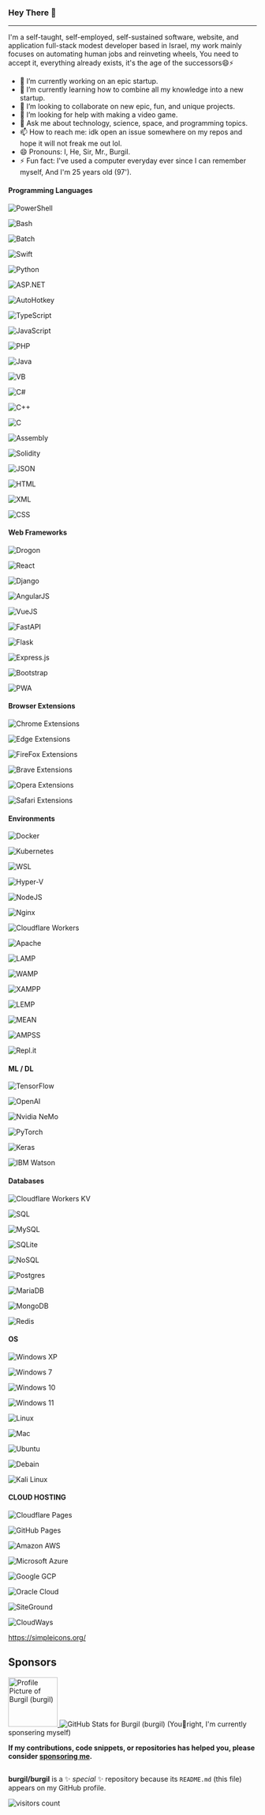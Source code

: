 
### Hey There 👋

---

I'm a self-taught, self-employed, self-sustained software, website, and application full-stack modest developer based in Israel, my work mainly focuses on automating human jobs and reinveting wheels, You need to accept it, everything already exists, it's the age of the successors😄⚡

- 🔭 I’m currently working on an epic startup.
- 🌱 I’m currently learning how to combine all my knowledge into a new startup.
- 👯 I’m looking to collaborate on new epic, fun, and unique projects.
- 🤔 I’m looking for help with making a video game.
- 💬 Ask me about technology, science, space, and programming topics.
- 📫 How to reach me: idk open an issue somewhere on my repos and hope it will not freak me out lol.
- 😄 Pronouns: I, He, Sir, Mr., Burgil.
- ⚡ Fun fact: I've used a computer everyday ever since I can remember myself, And I'm 25 years old (97').

#### Programming Languages

![PowerShell]()

![Bash]()

![Batch](https://img.shields.io/badge/batch-fff?style=for-the-badge&logo=GNOME%20Terminal&logoColor=241F31)

![Swift](https://img.shields.io/badge/Swift-000?style=for-the-badge&logo=Swift&logoColor=F05138)

![Python](https://img.shields.io/badge/python-3670A0?style=for-the-badge&logo=python&logoColor=ffdd54)

![ASP.NET]()

![AutoHotkey]()

![TypeScript](https://img.shields.io/badge/TypeScript-3178C6?style=for-the-badge&logo=TypeScript&logoColor=fff)

![JavaScript](https://img.shields.io/badge/javascript-%23323330.svg?style=for-the-badge&logo=javascript&logoColor=%23F7DF1E)

![PHP]()

![Java](https://img.shields.io/badge/Java-007396.svg?style=for-the-badge&logo=java&logoColor=white)

![VB](https://img.shields.io/badge/vb-512BD4.svg?style=for-the-badge&logo=.NET&logoColor=white)

![C#](https://img.shields.io/badge/c%23-239120.svg?style=for-the-badge&logo=C%20Sharp&logoColor=white)

![C++](https://img.shields.io/badge/c++-%2300599C.svg?style=for-the-badge&logo=c%2B%2B&logoColor=white)

![C](https://img.shields.io/badge/c-000.svg?style=for-the-badge&logo=c%2B%2B&logoColor=white)

![Assembly](https://img.shields.io/badge/Assembly-007AAC.svg?style=for-the-badge&logo=AssemblyScript&logoColor=white)

![Solidity](https://img.shields.io/badge/Solidity-%23363636.svg?style=for-the-badge&logo=solidity&logoColor=white)

![JSON]()

![HTML]()

![XML]()

![CSS]()

#### Web Frameworks

![Drogon]()

![React](https://img.shields.io/badge/react-%2320232a.svg?style=for-the-badge&logo=react&logoColor=%2361DAFB)

![Django]()

![AngularJS]()

![VueJS]()

![FastAPI](https://img.shields.io/badge/FastAPI-009688.svg?style=for-the-badge&logo=FastAPI&logoColor=white)

![Flask](https://img.shields.io/badge/Flask-000000.svg?style=for-the-badge&logo=Flask&logoColor=white)

![Express.js]()

![Bootstrap]()

![PWA](https://img.shields.io/badge/PWA-5A0FC8.svg?style=for-the-badge&logo=PWA&logoColor=white)


#### Browser Extensions

![Chrome Extensions]()

![Edge Extensions]()

![FireFox Extensions]()

![Brave Extensions]()

![Opera Extensions]()

![Safari Extensions]()

#### Environments

![Docker]()

![Kubernetes]()

![WSL]()

![Hyper-V]()

![NodeJS](https://img.shields.io/badge/node.js-6DA55F?style=for-the-badge&logo=node.js&logoColor=white)

![Nginx]()

![Cloudflare Workers](https://img.shields.io/badge/cloudflare-F38020.svg?style=for-the-badge&logo=cloudflare&logoColor=white)

![Apache]()

![LAMP]()

![WAMP]()

![XAMPP]()

![LEMP]()

![MEAN]()

![AMPSS]()

![Repl.it]()

#### ML / DL

![TensorFlow](https://img.shields.io/badge/TensorFlow-%23FF6F00.svg?style=for-the-badge&logo=TensorFlow&logoColor=white)

![OpenAI](https://img.shields.io/badge/OpenAI-412991.svg?style=for-the-badge&logo=OpenAI&logoColor=white)

![Nvidia NeMo](https://img.shields.io/badge/Nvidia%20NeMo-76B900.svg?style=for-the-badge&logo=nvidia&logoColor=white)

![PyTorch]()

![Keras]()

![IBM Watson]()

#### Databases

![Cloudflare Workers KV](https://img.shields.io/badge/cloudflare%20workers%20kv-F38020.svg?style=for-the-badge&logo=cloudflare&logoColor=white)

![SQL](https://img.shields.io/badge/SQL-4479A1.svg?style=for-the-badge&logo=MySQL&logoColor=white)

![MySQL](https://img.shields.io/badge/MySQL-4479A1.svg?style=for-the-badge&logo=MySQL&logoColor=white)

![SQLite](https://img.shields.io/badge/sqlite-%2307405e.svg?style=for-the-badge&logo=sqlite&logoColor=white)

![NoSQL](https://img.shields.io/badge/nosql-FF3621.svg?style=for-the-badge&logo=Databricks&logoColor=white)

![Postgres](https://img.shields.io/badge/postgres-%23316192.svg?style=for-the-badge&logo=postgresql&logoColor=white)

![MariaDB]()

![MongoDB](https://img.shields.io/badge/MongoDB-%234ea94b.svg?style=for-the-badge&logo=mongodb&logoColor=white)

![Redis](https://img.shields.io/badge/redis-%23DD0031.svg?style=for-the-badge&logo=redis&logoColor=white)

#### OS

![Windows XP](https://img.shields.io/badge/Windows%20XP-003399.svg?style=for-the-badge&logo=Windows%20XP&logoColor=white)

![Windows 7](https://img.shields.io/badge/Windows%207-0078D6.svg?style=for-the-badge&logo=Windows%20XP&logoColor=white)

![Windows 10](https://img.shields.io/badge/Windows%2010-0078D6.svg?style=for-the-badge&logo=Windows%20XP&logoColor=white)

![Windows 11](https://img.shields.io/badge/Windows%2011-0078D6.svg?style=for-the-badge&logo=Windows%20XP&logoColor=white)

![Linux](https://img.shields.io/badge/Linux-FCC624?style=for-the-badge&logo=linux&logoColor=black)

![Mac](https://img.shields.io/badge/macOS-000000.svg?style=for-the-badge&logo=macOS&logoColor=white)

![Ubuntu](https://img.shields.io/badge/Ubuntu-E95420?style=for-the-badge&logo=ubuntu&logoColor=white)

![Debain](https://img.shields.io/badge/Debian-A81D33.svg?style=for-the-badge&logo=Debian&logoColor=white)

![Kali Linux](https://img.shields.io/badge/Kali%20Linux-557C94?style=for-the-badge&logo=Kali%20Linux&logoColor=white)

#### CLOUD HOSTING

![Cloudflare Pages](https://img.shields.io/badge/cloudflare-F38020.svg?style=for-the-badge&logo=cloudflare&logoColor=white)

![GitHub Pages](https://img.shields.io/badge/github%20pages-181717.svg?style=for-the-badge&logo=github&logoColor=white)

![Amazon AWS](https://img.shields.io/badge/Amazon%20AWS-232F3E.svg?style=for-the-badge&logo=Amazon%20AWS&logoColor=white)

![Microsoft Azure](https://img.shields.io/badge/Microsoft%20Azure-0078D4.svg?style=for-the-badge&logo=Microsoft%20Azure&logoColor=white)

![Google GCP](https://img.shields.io/badge/gcp-4285F4.svg?style=for-the-badge&logo=google&logoColor=EA4335)

![Oracle Cloud](https://img.shields.io/badge/Oracle%20Cloud-c14432.svg?style=for-the-badge&logo=java&logoColor=white)

![SiteGround](https://img.shields.io/badge/siteground-8CC445.svg?style=for-the-badge&logo=SciPy&logoColor=white)

![CloudWays](https://img.shields.io/badge/cloudways-2C39BD.svg?style=for-the-badge&logo=cloudways&logoColor=white)

https://simpleicons.org/

## Sponsors

<div style="display:inline;">
  <a title="Burgil" href="https://github.com/burgil">
    <img src="https://avatars.githubusercontent.com/u/41600149?v=4" width="100" alt="Profile Picture of Burgil (burgil)">
  </a>
  <img src="https://github-readme-stats.vercel.app/api?username=burgil&show_icons=true&icon_color=0366d6&bg_color=0d1117&text_color=ffffff&hide_title=false" alt="GitHub Stats for Burgil (burgil)">
</div>
(You🔴right, I'm currently sponsering myself)

**If my contributions, code snippets, or repositories has helped you, please consider [sponsoring me](https://github.com/sponsors/burgil).**

##

**burgil/burgil** is a ✨ _special_ ✨ repository because its `README.md` (this file) appears on my GitHub profile.

![visitors count](https://komarev.com/ghpvc/?username=burgil)
